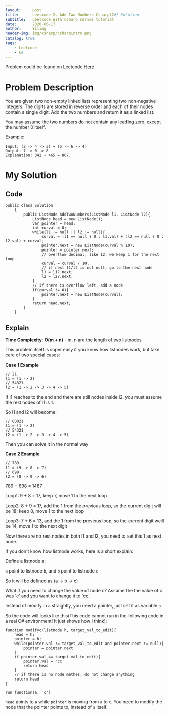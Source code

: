 ```yaml
---
layout:     post
title:      Leetcode 2. Add Two Numbers Csharp(C#) Solution
subtitle:   Leetcode With Csharp series tutorial
date:       2020-06-17
author:     Yiling
header-img: img/csharp/csharpintro.png
catalog: true
tags:
    - Leetcode
    - C#
---
```


Problem could be found on Leetcode [Here](https://leetcode.com/problems/add-two-numbers/)

# Problem Description

You are given two non-empty linked lists representing two non-negative integers. The digits are stored in reverse order and each of their nodes contain a single digit. Add the two numbers and return it as a linked list.

You may assume the two numbers do not contain any leading zero, except the number 0 itself.

Example:
```
Input: (2 -> 4 -> 3) + (5 -> 6 -> 4)
Output: 7 -> 0 -> 8
Explanation: 342 + 465 = 807.
```

# My Solution

## Code

```
public class Solution
    {
        public ListNode AddTwoNumbers(ListNode l1, ListNode l2){
            ListNode head = new ListNode();
            var pointer = head;
            int curval = 0;
            while(l1 != null || l2 != null){
                curval = (l1 == null ? 0 : l1.val) + (l2 == null ? 0 : l2.val) + curval;
                pointer.next = new ListNode(curval % 10);
                pointer = pointer.next;
                // overflow decimal, like 12, we keep 1 for the next loop
                curval = curval / 10;
                // if next l1/l2 is not null, go to the next node
                l1 = l1?.next;
                l2 = l2?.next;
            }
            // if there is overflow left, add a node
            if(curval != 0){
                pointer.next = new ListNode(curval);
            }
            return head.next;
        }
    }
```

## Explain

**Time Complexity: O(m + n)** - m, n are the length of two listnodes

This problem itself is super easy if you know how listnodes work, but take care of two special cases:

**Case 1 Example**
```
// 21
l1 = (1 -> 2)
// 54321
l2 = (1 -> 2 -> 3 -> 4 -> 5)
```
If l1 reaches to the end and there are still nodes inside l2, you must assume the rest nodes of l1 is 1.

So l1 and l2 will become:
```
// 00021
l1 = (1 -> 2)
// 54321
l2 = (1 -> 2 -> 3 -> 4 -> 5)
```
Then you can solve it in the normal way

**Case 2 Example**
```
// 789
l1 = (9 -> 8 -> 7)
// 698
l2 = (8 -> 9 -> 6)
```
789 + 698 = 1487

Loop1: 9 + 8 = 17, keep 7, move 1 to the next loop

Loop2: 8 + 9 = 17, add the 1 from the previous loop, so the current digit will be 18; keep 8, move 1 to the next loop

Loop3: 7 + 6 = 13, add the 1 from the previous loop, so the current digit weill be 14, move 1 to the next digit

Now there are no rest nodes in both l1 and l2, you need to set this 1 as next node.

If you don't know how listnode works, here is a short explain:

Define a listnode a:

```a``` point to listnode ```b```, and ```b``` point to listnode ```c```

So it will be defined as (a -> b -> c)

What if you need to change the value of node c? Assume the the value of c was 'c' and you want to change it to 'cc'.

Instead of modify in ```a``` straightly, you need a pointer, just set it as variable ```p```

So the code will looks like this(This code cannot run in the following code in a real C# environment! It just shows how I think):

```
function modifyc(listnode h, target_val_to_edit){
    head = h;
    pointer = h;
    while(pointer.val != target_val_to_edit and pointer.next != null){
        pointer = pointer.next
    }
    if pointer.val == target_val_to_edit){
        pointer.val = 'cc'
        return head
    }
    // if there is no node mathes, do not change anything
    return head
}

run function(a, 'c')
```
```head``` points to ```a``` while ```pointer``` is moving from ```a``` to ```c```.
You need to modify the node that the pointer points to, instead of ```a``` itself.
